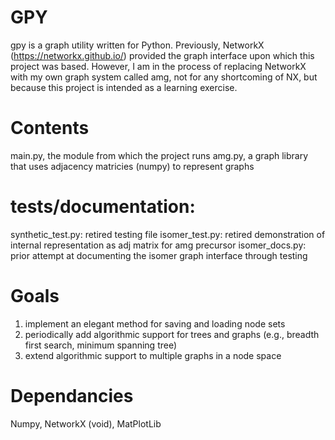 # GPY
gpy is a graph utility written for Python. Previously, NetworkX (https://networkx.github.io/) provided the graph interface upon which this project was based. However, I am in the process of replacing NetworkX with my own graph system called amg, not for any shortcoming of NX, but because this project is intended as a learning exercise.

# Contents
main.py, the module from which the project runs
amg.py, a graph library that uses adjacency matricies (numpy) to represent graphs

# tests/documentation:
synthetic_test.py: retired testing file
isomer_test.py: retired demonstration of internal representation as adj matrix for amg precursor
isomer_docs.py: prior attempt at documenting the isomer graph interface through testing

# Goals
1. implement an elegant method for saving and loading node sets
2. periodically add algorithmic support for trees and graphs (e.g., breadth first search, minimum spanning tree)
3. extend algorithmic support to multiple graphs in a node space

# Dependancies
Numpy, NetworkX (void), MatPlotLib
